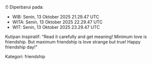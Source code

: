 ⏰ Diperbarui pada:
- WIB: Senin, 13 Oktober 2025 21.29.47 UTC
- WITA: Senin, 13 Oktober 2025 22.29.47 UTC
- WIT: Senin, 13 Oktober 2025 23.29.47 UTC

Kutipan Inspiratif:
"Read it carefully and get meaning! Minimum love is friendship. But maximum friendship is love strange but true! Happy friendship day!"


Kategori: friendship


